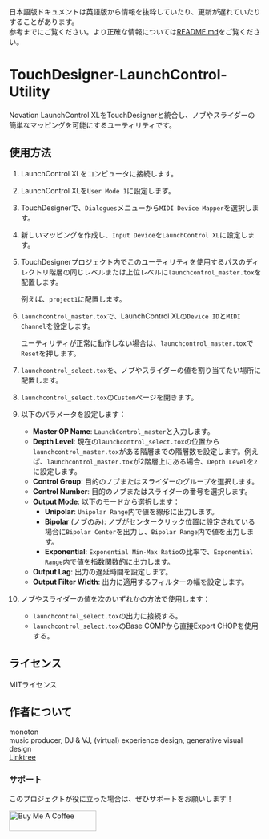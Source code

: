 日本語版ドキュメントは英語版から情報を抜粋していたり、更新が遅れていたりすることがあります。<br>
参考までにご覧ください。より正確な情報については[README.md](README.md)をご覧ください。

# TouchDesigner-LaunchControl-Utility
Novation LaunchControl XLをTouchDesignerと統合し、ノブやスライダーの簡単なマッピングを可能にするユーティリティです。

## 使用方法

1. LaunchControl XLをコンピュータに接続します。

2. LaunchControl XLを`User Mode 1`に設定します。

3. TouchDesignerで、`Dialogues`メニューから`MIDI Device Mapper`を選択します。

4. 新しいマッピングを作成し、`Input Device`を`LaunchControl XL`に設定します。

5. TouchDesignerプロジェクト内でこのユーティリティを使用するパスのディレクトリ階層の同じレベルまたは上位レベルに`launchcontrol_master.tox`を配置します。

    例えば、`project1`に配置します。

6. `launchcontrol_master.tox`で、LaunchControl XLの`Device ID`と`MIDI Channel`を設定します。

    ユーティリティが正常に動作しない場合は、`launchcontrol_master.tox`で`Reset`を押します。

7. `launchcontrol_select.tox`を、ノブやスライダーの値を割り当てたい場所に配置します。

8. `launchcontrol_select.tox`の`Custom`ページを開きます。

9. 以下のパラメータを設定します：

    - **Master OP Name**: `LaunchControl_master`と入力します。
    - **Depth Level**: 現在の`launchcontrol_select.tox`の位置から`launchcontrol_master.tox`がある階層までの階層数を設定します。例えば、`launchcontrol_master.tox`が2階層上にある場合、`Depth Level`を`2`に設定します。
    - **Control Group**: 目的のノブまたはスライダーのグループを選択します。
    - **Control Number**: 目的のノブまたはスライダーの番号を選択します。
    - **Output Mode**: 以下のモードから選択します：
        - **Unipolar**: `Unipolar Range`内で値を線形に出力します。
        - **Bipolar** (ノブのみ): ノブがセンタークリック位置に設定されている場合に`Bipolar Center`を出力し、`Bipolar Range`内で値を出力します。
        - **Exponential**: `Exponential Min-Max Ratio`の比率で、`Exponential Range`内で値を指数関数的に出力します。
    - **Output Lag**: 出力の遅延時間を設定します。
    - **Output Filter Width**: 出力に適用するフィルターの幅を設定します。

10. ノブやスライダーの値を次のいずれかの方法で使用します：

    - `launchcontrol_select.tox`の出力に接続する。
    - `launchcontrol_select.tox`のBase COMPから直接Export CHOPを使用する。

## ライセンス
MITライセンス

## 作者について
monoton  
music producer, DJ & VJ, (virtual) experience design, generative visual design  
[Linktree](https://linktr.ee/monoton)

### サポート
このプロジェクトが役に立った場合は、ぜひサポートをお願いします！

<a href="https://www.buymeacoffee.com/monoton" target="_blank"><img src="https://cdn.buymeacoffee.com/buttons/default-orange.png" alt="Buy Me A Coffee" height="41" width="174"></a>
